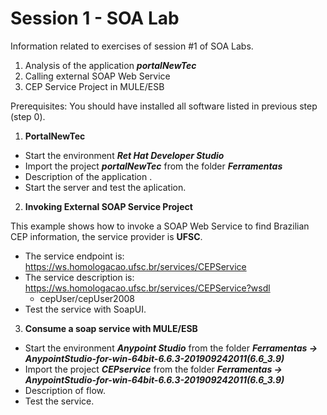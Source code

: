 # Session 1 - SOA Lab

Information related to exercises of session #1 of SOA Labs.

1. Analysis of the application _**portalNewTec**_
2. Calling external SOAP Web Service
3. CEP Service Project in MULE/ESB

Prerequisites:
    You should have installed all software listed in previous step (step 0).

1. **PortalNewTec**
- Start the environment _**Ret Hat Developer Studio**_
- Import the project _**portalNewTec**_ from the folder _**Ferramentas**_
- Description of the application .
- Start the server and test the aplication.
    
2. **Invoking External SOAP Service Project**

This example shows how to invoke a SOAP Web Service to find Brazilian CEP information, the service provider is **UFSC**.

- The service endpoint is:
https://ws.homologacao.ufsc.br/services/CEPService
- The service description is:
https://ws.homologacao.ufsc.br/services/CEPService?wsdl
    - cepUser/cepUser2008
- Test the service with SoapUI.

3. **Consume a soap service with MULE/ESB**
- Start the environment _**Anypoint Studio**_ from the folder _**Ferramentas -> AnypointStudio-for-win-64bit-6.6.3-201909242011(6.6_3.9)**_
- Import the project _**CEPservice**_ from the folder _**Ferramentas -> AnypointStudio-for-win-64bit-6.6.3-201909242011(6.6_3.9)**_
- Description of flow.
- Test the service.

